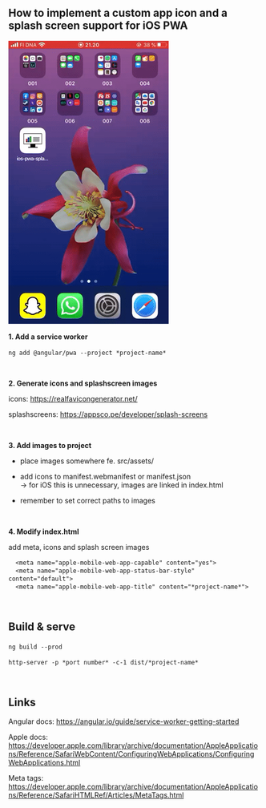 ## How to implement a custom app icon and a splash screen support for iOS PWA

![Output sample](https://github.com/kariIT/ios-pwa-splashscreen/blob/master/demo.gif)

__1. Add a service worker__

``` ng add @angular/pwa --project *project-name* ```

</br>

__2. Generate icons and splashscreen images__

icons: https://realfavicongenerator.net/

splashscreens: https://appsco.pe/developer/splash-screens

</br>

__3. Add images to project__

- place images somewhere fe. src/assets/

- add icons to manifest.webmanifest or manifest.json
    </br> -> for iOS this is unnecessary, images are linked in index.html
    
- remember to set correct paths to images

</br>

__4. Modify index.html__

add meta, icons and splash screen images
```
  <meta name="apple-mobile-web-app-capable" content="yes">
  <meta name="apple-mobile-web-app-status-bar-style" content="default">
  <meta name="apple-mobile-web-app-title" content="*project-name*">
```
</br>

## Build & serve
``` ng build --prod ```

``` http-server -p *port number* -c-1 dist/*project-name* ```

</br>

## Links
Angular docs: https://angular.io/guide/service-worker-getting-started

Apple docs: https://developer.apple.com/library/archive/documentation/AppleApplications/Reference/SafariWebContent/ConfiguringWebApplications/ConfiguringWebApplications.html

Meta tags: https://developer.apple.com/library/archive/documentation/AppleApplications/Reference/SafariHTMLRef/Articles/MetaTags.html
